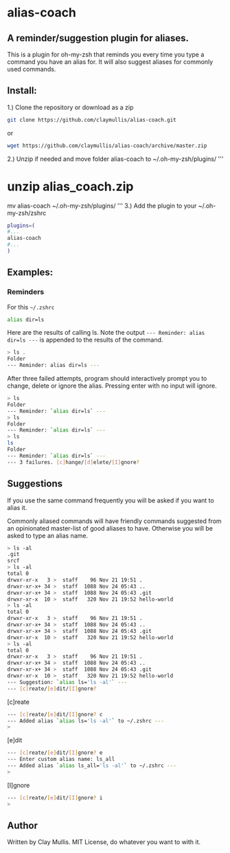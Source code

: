 # alias-coach


## A reminder/suggestion plugin for aliases.

This is a plugin for oh-my-zsh that reminds you every time you type a command you have an alias for. It will also suggest aliases for commonly used commands.


## Install:

1.) Clone the repository or download as a zip
```zsh
git clone https://github.com/claymullis/alias-coach.git
```

or 

```zsh
wget https://github.com/claymullis/alias-coach/archive/master.zip
```

2.) Unzip if needed and move folder alias-coach to ~/.oh-my-zsh/plugins/
'''
# unzip alias_coach.zip
mv alias-coach ~/.oh-my-zsh/plugins/
'''
3.)
Add the plugin to your ~/.oh-my-zsh/zshrc
```zsh
plugins=(
#...
alias-coach
#...
)
```


## Examples:

### Reminders

For this `~/.zshrc`

```sh
alias dir=ls
```


Here are the results of calling ls. Note the output `--- Reminder: alias dir=ls ---` is appended to the results of the command.

```sh
> ls .
Folder
--- Reminder: alias dir=ls ---
```

After three failed attempts, program should interactively prompt you to change, delete or ignore the alias. Pressing enter with no input will ignore.

```sh
> ls
Folder
--- Reminder: `alias dir=ls` ---
> ls
Folder
--- Reminder: `alias dir=ls` ---
> ls
ls
Folder
--- Reminder: `alias dir=ls` ---
--- 3 failures. [c]hange/[d]elete/[I]gnore?  

```


## Suggestions

If you use the same command frequently you will be asked if you want to alias it.

Commonly aliased commands will have friendly commands suggested from an opinionated master-list of good aliases to have. Otherwise you will be asked to type an alias name.

```sh
> ls -al
.git
srcf
> ls -al 
total 0
drwxr-xr-x   3 >  staff    96 Nov 21 19:51 .
drwxr-xr-x+ 34 >  staff  1088 Nov 24 05:43 ..
drwxr-xr-x+ 34 >  staff  1088 Nov 24 05:43 .git
drwxr-xr-x  10 >  staff   320 Nov 21 19:52 hello-world
> ls -al 
total 0
drwxr-xr-x   3 >  staff    96 Nov 21 19:51 .
drwxr-xr-x+ 34 >  staff  1088 Nov 24 05:43 ..
drwxr-xr-x+ 34 >  staff  1088 Nov 24 05:43 .git
drwxr-xr-x  10 >  staff   320 Nov 21 19:52 hello-world
> ls -al 
total 0
drwxr-xr-x   3 >  staff    96 Nov 21 19:51 .
drwxr-xr-x+ 34 >  staff  1088 Nov 24 05:43 ..
drwxr-xr-x+ 34 >  staff  1088 Nov 24 05:43 .git
drwxr-xr-x  10 >  staff   320 Nov 21 19:52 hello-world
--- Suggestion: `alias ls='ls -al'` ---
--- [c]reate/[e]dit/[I]gnore?
```

[c]reate
```sh
--- [c]reate/[e]dit/[I]gnore? c
--- Added alias `alias ls='ls -al'` to ~/.zshrc ---
>
```

[e]dit
```sh
--- [c]reate/[e]dit/[I]gnore? e
--- Enter custom alias name: ls_all
--- Added alias `alias ls_all='ls -al'` to ~/.zshrc ---
>
```

[I]gnore
```sh
--- [c]reate/[e]dit/[I]gnore? i
> 
```


Author
---

Written by Clay Mullis. MIT License, do whatever you want to with it. 
